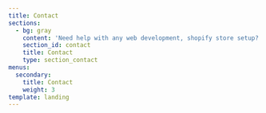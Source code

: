```yaml
---
title: Contact
sections:
  - bg: gray
    content: 'Need help with any web development, shopify store setup? Hit us up below!'
    section_id: contact
    title: Contact
    type: section_contact
menus:
  secondary:
    title: Contact
    weight: 3
template: landing
---
```



